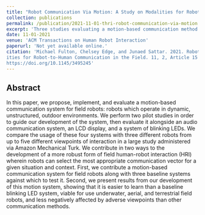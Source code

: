 ```yaml
---
title: "Robot Communication Via Motion: A Study on Modalities for Robot-to-Human Communication in the Field"
collection: publications
permalink: /publication/2021-11-01-thri-robot-communication-via-motion
excerpt: 'Three studies evaluating a motion-based communication method for AUVs in simulation, in a full-loop context, and compared to other communication systems in a variety of phsyical orientations.'
date: 11-01-2021
venue: 'ACM Transactions on Human Robot Interaction'
paperurl: 'Not yet available online.'
citation: 'Michael Fulton, Chelsey Edge, and Junaed Sattar. 2021. Robot Communication Via Motion: A Study on Modal-
ities for Robot-to-Human Communication in the Field. 11, 2, Article 15 (November 2021), 42 pages.
https://doi.org/10.1145/3495245'
---
```

## Abstract
In this paper, we propose, implement, and evaluate a motion-based communication system for field robots: robots which operate in dynamic, unstructured, outdoor environments. We perform two pilot studies in order to guide our development of the system, then evaluate it alongside an audio communication system, an LCD display, and a system of blinking LEDs. We compare the usage of these four systems with three different robots from up to five different viewpoints of interaction in a large study administered via Amazon Mechanical Turk. We contribute in two ways to the development of a more robust form of field human-robot interaction (HRI) wherein robots can select the most appropriate communication vector for a given situation and context. First, we contribute a motion-based communication system for field robots along with three baseline systems against which to test it. Second, we present results from our development of this motion system, showing that it is easier to learn than a baseline blinking LED system, viable for use underwater, aerial, and terrestrial field robots, and less negatively affected by adverse viewpoints than other communication methods.